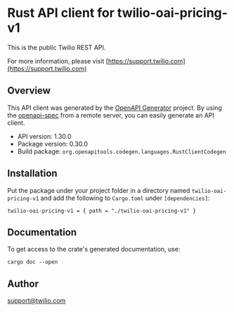 # Rust API client for twilio-oai-pricing-v1

This is the public Twilio REST API.

For more information, please visit [https://support.twilio.com](https://support.twilio.com)

## Overview

This API client was generated by the [OpenAPI Generator](https://openapi-generator.tech) project.  By using the [openapi-spec](https://openapis.org) from a remote server, you can easily generate an API client.

- API version: 1.30.0
- Package version: 0.30.0
- Build package: `org.openapitools.codegen.languages.RustClientCodegen`

## Installation

Put the package under your project folder in a directory named `twilio-oai-pricing-v1` and add the following to `Cargo.toml` under `[dependencies]`:

```
twilio-oai-pricing-v1 = { path = "./twilio-oai-pricing-v1" }
```

## Documentation

To get access to the crate's generated documentation, use:

```
cargo doc --open
```

## Author

support@twilio.com

